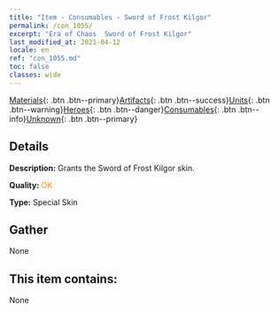 ```yaml
---
title: "Item - Consumables - Sword of Frost Kilgor"
permalink: /con_1055/
excerpt: "Era of Chaos  Sword of Frost Kilgor"
last_modified_at: 2021-04-12
locale: en
ref: "con_1055.md"
toc: false
classes: wide
---
```

 [Materials](/){: .btn .btn--primary}[Artifacts](/Artifacts/){: .btn .btn--success}[Units](/Units/){: .btn .btn--warning}[Heroes](/Heroes/){: .btn .btn--danger}[Consumables](/Consumables/){: .btn .btn--info}[Unknown](/Unknown/){: .btn .btn--primary}

## Details
 **Description:** Grants the Sword of Frost Kilgor skin.

 **Quality:** <span style="color: #FF8C00">OK</span>

 **Type:** Special Skin

## Gather

  None

## This item contains:

  None

